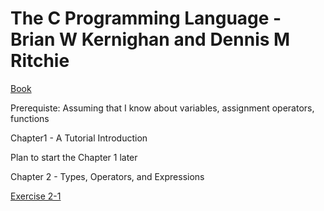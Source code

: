 # The C Programming Language - Brian W Kernighan and Dennis M Ritchie

[Book](http://hikage.freeshell.org/books/theCprogrammingLanguage.pdf)

Prerequiste: Assuming that I know about variables, assignment operators, functions

Chapter1 - A Tutorial Introduction

Plan to start the Chapter 1 later

Chapter 2 - Types, Operators, and Expressions 

[Exercise 2-1](/Chapter2/Exercise2-1.c)
